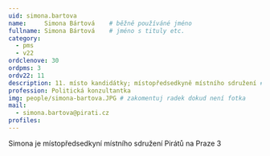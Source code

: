 ```yaml
---
uid: simona.bartova
name:     Simona Bártová  	# běžně používáné jméno
fullname: Simona Bártová  	# jméno s tituly etc.
category:
  - pms
  - v22
ordclenove: 30
ordpms: 3
ordv22: 11
description: 11. místo kandidátky; místopředsedkyně místního sdružení # zobrazuje se v lide
profession: Politická konzultantka
img: people/simona-bartova.JPG # zakomentuj radek dokud není fotka
mail:
  - simona.bartova@pirati.cz
profiles:
---
```


Simona je místopředsedkyní místního sdružení Pirátů na Praze 3
